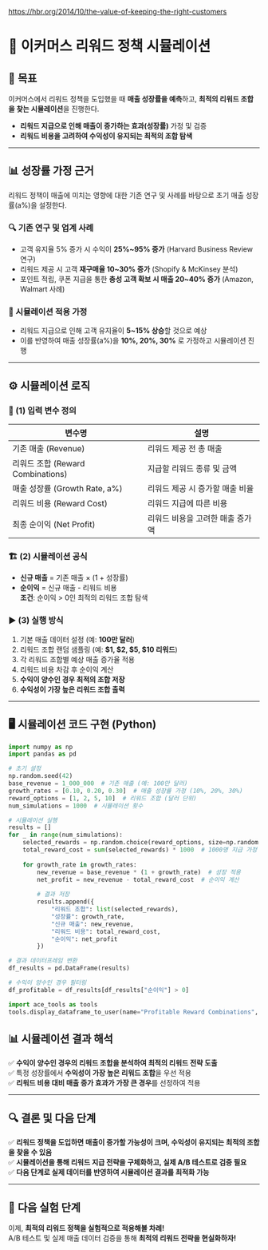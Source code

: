 https://hbr.org/2014/10/the-value-of-keeping-the-right-customers

# 🚀 이커머스 리워드 정책 시뮬레이션

## 📌 목표
이커머스에서 리워드 정책을 도입했을 때 **매출 성장률을 예측**하고, **최적의 리워드 조합을 찾는 시뮬레이션**을 진행한다.

- **리워드 지급으로 인해 매출이 증가하는 효과(성장률)** 가정 및 검증
- **리워드 비용을 고려하여 수익성이 유지되는 최적의 조합 탐색**

---

## 📊 성장률 가정 근거
리워드 정책이 매출에 미치는 영향에 대한 기존 연구 및 사례를 바탕으로 초기 매출 성장률(a%)을 설정한다.

### 🔍 기존 연구 및 업계 사례
- 고객 유지율 5% 증가 시 수익이 **25%~95% 증가** (Harvard Business Review 연구)
- 리워드 제공 시 고객 **재구매율 10~30% 증가** (Shopify & McKinsey 분석)
- 포인트 적립, 쿠폰 지급을 통한 **충성 고객 확보 시 매출 20~40% 증가** (Amazon, Walmart 사례)

### 🔢 시뮬레이션 적용 가정
- 리워드 지급으로 인해 고객 유지율이 **5~15% 상승**할 것으로 예상
- 이를 반영하여 매출 성장률(a%)을 **10%, 20%, 30%** 로 가정하고 시뮬레이션 진행

---

## ⚙️ 시뮬레이션 로직
### 🔧 (1) 입력 변수 정의

| 변수명 | 설명 |
|--------|------|
| 기존 매출 (Revenue) | 리워드 제공 전 총 매출 |
| 리워드 조합 (Reward Combinations) | 지급할 리워드 종류 및 금액 |
| 매출 성장률 (Growth Rate, a%) | 리워드 제공 시 증가할 매출 비율 |
| 리워드 비용 (Reward Cost) | 리워드 지급에 따른 비용 |
| 최종 순이익 (Net Profit) | 리워드 비용을 고려한 매출 증가액 |

### 🏗️ (2) 시뮬레이션 공식
- **신규 매출** = 기존 매출 × (1 + 성장률)
- **순이익** = 신규 매출 - 리워드 비용  
  **조건**: 순이익 > 0인 최적의 리워드 조합 탐색

### ▶️ (3) 실행 방식
1. 기본 매출 데이터 설정 (예: **100만 달러**)
2. 리워드 조합 랜덤 샘플링 (예: **$1, $2, $5, $10 리워드**)
3. 각 리워드 조합별 예상 매출 증가율 적용
4. 리워드 비용 차감 후 순이익 계산
5. **수익이 양수인 경우 최적의 조합 저장**
6. **수익성이 가장 높은 리워드 조합 출력**

---

## 🖥️ 시뮬레이션 코드 구현 (Python)
```python
import numpy as np
import pandas as pd

# 초기 설정
np.random.seed(42)
base_revenue = 1_000_000  # 기존 매출 (예: 100만 달러)
growth_rates = [0.10, 0.20, 0.30]  # 매출 성장률 가정 (10%, 20%, 30%)
reward_options = [1, 2, 5, 10]  # 리워드 조합 (달러 단위)
num_simulations = 1000  # 시뮬레이션 횟수

# 시뮬레이션 실행
results = []
for _ in range(num_simulations):
    selected_rewards = np.random.choice(reward_options, size=np.random.randint(1, 5), replace=True)
    total_reward_cost = sum(selected_rewards) * 1000  # 1000명 지급 가정
    
    for growth_rate in growth_rates:
        new_revenue = base_revenue * (1 + growth_rate)  # 성장 적용
        net_profit = new_revenue - total_reward_cost  # 순이익 계산
        
        # 결과 저장
        results.append({
            "리워드 조합": list(selected_rewards),
            "성장률": growth_rate,
            "신규 매출": new_revenue,
            "리워드 비용": total_reward_cost,
            "순이익": net_profit
        })

# 결과 데이터프레임 변환
df_results = pd.DataFrame(results)

# 수익이 양수인 경우 필터링
df_profitable = df_results[df_results["순이익"] > 0]

import ace_tools as tools
tools.display_dataframe_to_user(name="Profitable Reward Combinations", dataframe=df_profitable) 
```


## 📊 시뮬레이션 결과 해석  
✅ **수익이 양수인 경우의 리워드 조합을 분석하여 최적의 리워드 전략 도출**  
✅ 특정 성장률에서 **수익성이 가장 높은 리워드 조합**을 우선 적용  
✅ **리워드 비용 대비 매출 증가 효과가 가장 큰 경우**를 선정하여 적용  

---

## 🔍 결론 및 다음 단계  
✅ **리워드 정책을 도입하면 매출이 증가할 가능성이 크며, 수익성이 유지되는 최적의 조합을 찾을 수 있음**  
✅ **시뮬레이션을 통해 리워드 지급 전략을 구체화하고, 실제 A/B 테스트로 검증 필요**  
✅ **다음 단계로 실제 데이터를 반영하여 시뮬레이션 결과를 최적화 가능**  

---

## 🚀 다음 실험 단계  
이제, **최적의 리워드 정책을 실험적으로 적용해볼 차례!**  
A/B 테스트 및 실제 매출 데이터 검증을 통해 **최적의 리워드 전략을 현실화하자!**  